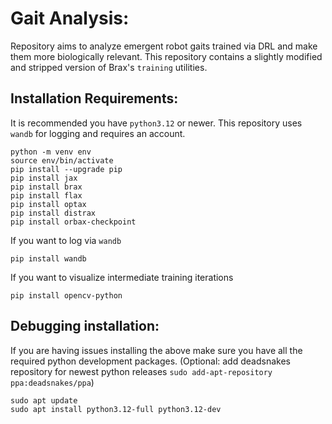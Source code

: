 # Gait Analysis:
Repository aims to analyze emergent robot gaits trained via DRL and make them more biologically relevant.
This repository contains a slightly modified and stripped version of Brax's `training` utilities.

## Installation Requirements:
It is recommended you have `python3.12` or newer. This repository uses `wandb` for logging and requires an account.

```
python -m venv env
source env/bin/activate
pip install --upgrade pip
pip install jax
pip install brax
pip install flax
pip install optax
pip install distrax
pip install orbax-checkpoint
```

If you want to log via `wandb`
```
pip install wandb
```

If you want to visualize intermediate training iterations
```
pip install opencv-python
```

## Debugging installation:
If you are having issues installing the above make sure you have all the required python development packages. (Optional: add deadsnakes repository for newest python releases `sudo add-apt-repository ppa:deadsnakes/ppa`)

```
sudo apt update
sudo apt install python3.12-full python3.12-dev
```
